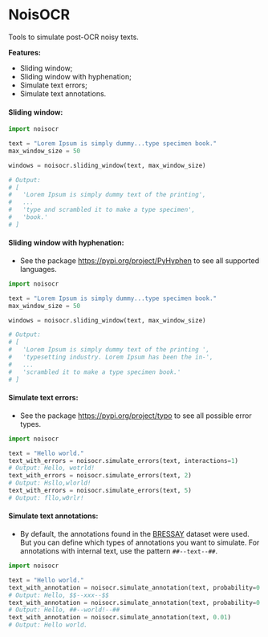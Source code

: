 # NoisOCR

Tools to simulate post-OCR noisy texts.

**Features:**
- Sliding window;
- Sliding window with hyphenation;
- Simulate text errors;
- Simulate text annotations.

#### Sliding window:
```py
import noisocr

text = "Lorem Ipsum is simply dummy...type specimen book."
max_window_size = 50

windows = noisocr.sliding_window(text, max_window_size)

# Output:
# [
#   'Lorem Ipsum is simply dummy text of the printing', 
#   ...
#   'type and scrambled it to make a type specimen', 
#   'book.'
# ]
```

#### Sliding window with hyphenation:
* See the package https://pypi.org/project/PyHyphen to see all supported languages.

```py
import noisocr

text = "Lorem Ipsum is simply dummy...type specimen book."
max_window_size = 50

windows = noisocr.sliding_window(text, max_window_size)

# Output:
# [
#   'Lorem Ipsum is simply dummy text of the printing ',        
#   'typesetting industry. Lorem Ipsum has been the in-', 
#   ...
#   'scrambled it to make a type specimen book.'
# ]
```

#### Simulate text errors:
* See the package https://pypi.org/project/typo to see all possible error types.

```py
import noisocr

text = "Hello world."
text_with_errors = noisocr.simulate_errors(text, interactions=1)
# Output: Hello, wotrld!
text_with_errors = noisocr.simulate_errors(text, 2)
# Output: Hsllo,wlorld!
text_with_errors = noisocr.simulate_errors(text, 5)
# Output: fllo,w0rlr!
```

#### Simulate text annotations:
* By default, the annotations found in the [BRESSAY](https://icdar2024.ecomp.poli.br/dataset) dataset were used. But you can define which types of annotations you want to simulate. For annotations with internal text, use the pattern `##--text--##`.

```py
import noisocr

text = "Hello world."
text_with_annotation = noisocr.simulate_annotation(text, probability=0.5)
# Output: Hello, $$--xxx--$$
text_with_annotation = noisocr.simulate_annotation(text, probability=0.5)
# Output: Hello, ##--world!--##
text_with_annotation = noisocr.simulate_annotation(text, 0.01)
# Output: Hello world.
```